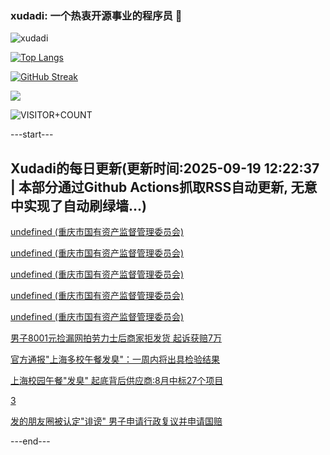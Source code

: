 ### xudadi: 一个热衷开源事业的程序员 👋

![xudadi](https://github-readme-stats-git-masterorgs-github-readme-stats-team.vercel.app/api?username=xudadi)

[![Top Langs](https://github-readme-stats.vercel.app/api/top-langs/?username=xudadi)](https://github.com/anuraghazra/github-readme-stats)

[![GitHub Streak](https://streak-stats.demolab.com?user=xudadi&locale=zh_Hans)](https://git.io/streak-stats)

![](https://raw.githubusercontent.com/xudadi/xudadi/main/assets/github-contribution-grid-snake.svg)

![VISITOR+COUNT](https://komarev.com/ghpvc/?username=xudadi&label=VISITOR+COUNT)


---start---

## Xudadi的每日更新(更新时间:2025-09-19 12:22:37 | 本部分通过Github Actions抓取RSS自动更新, 无意中实现了自动刷绿墙...)

[undefined (重庆市国有资产监督管理委员会)](https://dadilab.github.io/feeds/all.xml)

[undefined (重庆市国有资产监督管理委员会)](https://dadilab.github.io/feeds/all.xml)

[undefined (重庆市国有资产监督管理委员会)](https://dadilab.github.io/feeds/all.xml)

[undefined (重庆市国有资产监督管理委员会)](https://dadilab.github.io/feeds/all.xml)

[undefined (重庆市国有资产监督管理委员会)](https://dadilab.github.io/feeds/all.xml)

[男子8001元捡漏网拍劳力士后商家拒发货 起诉获赔7万](https://m.163.com/news/article/K9P85MSK05561G0D.html)

[官方通报"上海多校午餐发臭"：一周内将出具检验结果](https://m.163.com/news/article/K9P7UFGQ0001899O.html)

[上海校园午餐"发臭" 起底背后供应商:8月中标27个项目](https://m.163.com/news/article/K9P311K80519APGA.html)

[3](https://m.163.com/touch/news/sub/domestic)

[发的朋友圈被认定"诽谤" 男子申请行政复议并申请国赔](https://m.163.com/news/article/K9OJB00P051492T3.html)

---end---
